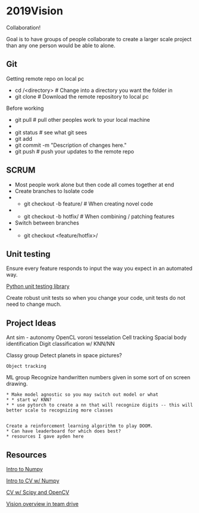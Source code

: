 # 2019Vision
Collaboration!

Goal is to have groups of people collaborate to create a larger scale project than any one person would be able to alone.

## Git
Getting remote repo on local pc
* cd /<directory&gt;  # Change into a directory you want the folder in
* git clone <url>  # Download the remote repository to local pc

Before working
* git pull  # pull other peoples work to your local machine
* <edit code>
* git status  # see what git sees
* git add <files you want updated on repo>
* git commit -m "Description of changes here."
* git push  # push your updates to the remote repo

## SCRUM
* Most people work alone but then code all comes together at end
* Create branches to Isolate code 
* * git checkout -b feature/<featurename>  # When creating novel code
* * git checkout -b hotfix/<hotfixname>  # When combining / patching features
* Switch between branches
* * git checkout <feature/hotfix>/<branchname>

## Unit testing
Ensure every feature responds to input the way you expect in an automated way.

[Python unit testing library](https://docs.python.org/3/library/unittest.html)

Create robust unit tests so when you change your code, unit tests do not need to change much.

## Project Ideas
Ant sim - autonomy
OpenCL voroni tesselation
Cell tracking
Spacial body identification
Digit classification w/ KNN/NN

Classy group
	Detect planets in space pictures?

	Object tracking

ML group
	Recognize handwritten numbers given in some sort of on screen drawing. 

    * Make model agnostic so you may switch out model or what
    * * start w/ KNN?
    * * use pytorch to create a nn that will recognize digits -- this will better scale to recognizing more classes


    Create a reinforcement learning algorithm to play DOOM.
    * Can have leaderboard for which does best?
    * resources I gave ayden here


## Resources
[Intro to Numpy](https://github.com/coledie/Monte-Carlo-Simulation)

[Intro to CV w/ Numpy](https://www.kaggle.com/coledie/intro-to-computer-vision)

[CV w/ Scipy and OpenCV](https://www.kaggle.com/coledie/intro-to-computer-vision-2)

[Vision overview in team drive](https://drive.google.com/open?id=1dT2ow6sCkQifk0xZS4s1N0_G-nCKfon1znZfymsH39w)
